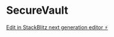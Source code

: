 # SecureVault

[Edit in StackBlitz next generation editor ⚡️](https://stackblitz.com/~/github.com/NikhilRaikwar/SecureVault)